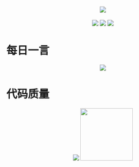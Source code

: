 <!-- 添加SVG动态文字 -->
<h1 align="center">
  <a href="Https://hanbaobei.github.io/">
    <img src="https://readme-typing-svg.herokuapp.com/?lines=Hello%2C%20World!;寒寒祝您今天愉快!&center=true&size=27">
  </a>
</h1>

<!-- 添加语言图标 -->
<div align="center">
	<span>
		<img  src="https://img.shields.io/badge/-HTML5-E34F26?style=flat-square&logo=html5&logoColor=white" />
		<img  src="https://img.shields.io/badge/-CSS3-1572B6?style=flat-square&logo=css3" />
		<img  src="https://img.shields.io/badge/-JavaScript-oringe?style=flat-square&logo=javascript" />
	</span>
</div>

# 每日一言
<div align="center">
<!-- 随机名人名言 -->
<img src="https://quotes-github-readme.vercel.app/api?type=horizontal&theme=light" />
</div>

# 代码质量
<!-- 编码数据统计图  -->
<div align="center">
    <img  src="https://github-readme-stats-git-masterrstaa-rickstaa.vercel.app/api/top-langs/?username=Hanbaobei&hide_title=true&hide_border=true&layout=compact&langs_count=6&text_color=000&icon_color=fff&bg_color=0,52fa5a,4dfcff,c64dff&theme=graywhite" />
    <img height="137px" src="https://github-readme-stats-git-masterrstaa-rickstaa.vercel.app/api?username=Hanbaobei&hide_title=true&hide_border=true&show_icons=trueline_height=21&text_color=000&icon_color=000&bg_color=0,ea6161,ffc64d,fffc4d,52fa5a&theme=graywhite"/>
</div>
